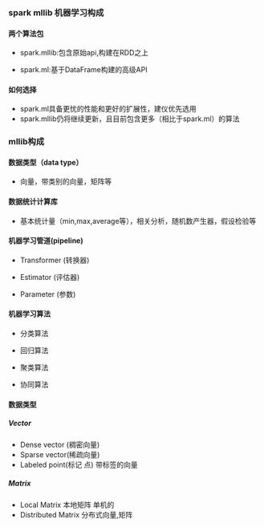 ### spark mllib 机器学习构成

#### 两个算法包

- spark.mllib:包含原始api,构建在RDD之上

- spark.ml:基于DataFrame构建的高级API

#### 如何选择

- spark.ml具备更忧的性能和更好的扩展性，建仪优先选用
- spark.mllib仍将继续更新，且目前包含更多（相比于spark.ml）的算法

### mllib构成

#### 数据类型（data type）

- 向量，带类别的向量，矩阵等

#### 数据统计计算库

- 基本统计量（min,max,average等），相关分析，随机数产生器，假设检验等

#### 机器学习管道(pipeline)

- Transformer (转换器)

- Estimator (评估器)

- Parameter (参数)

#### 机器学习算法

- 分类算法

- 回归算法

- 聚类算法

- 协同算法

#### 数据类型

##### Vector

- Dense vector (稠密向量)
- Sparse vector(稀疏向量)
- Labeled point(标记 点) 带标签的向量

##### Matrix

- Local Matrix 本地矩阵 单机的
- Distributed Matrix 分布式向量,矩阵